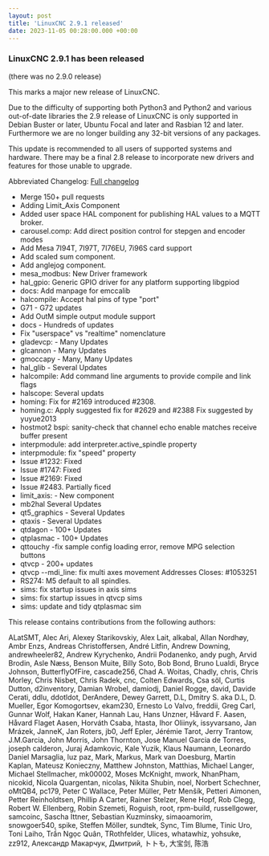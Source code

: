 ```yaml
---
layout: post
title: 'LinuxCNC 2.9.1 released'
date: 2023-11-05 00:28:00.000 +00:00
---
```


### LinuxCNC 2.9.1 has been released

(there was no 2.9.0 release)

This marks a major new release of LinuxCNC.

Due to the difficulty of supporting both Python3 and Python2 and various out-of-date
libraries the 2.9 release of LinuxCNC is only supported in Debian Buster or later,
Ubuntu Focal and later and Rasbian 12 and later. 
Furthermore we are no longer building any 32-bit versions of any packages. 

This update is recommended to all users of supported systems and hardware. 
There may be a final 2.8 release to incorporate new drivers and features for
those unable to upgrade. 


Abbreviated Changelog:
[Full changelog](https://github.com/LinuxCNC/linuxcnc/blob/v2.9.1/debian/changelog)

  * Merge 150+ pull requests
  * Adding Limit_Axis Component
  * Added user space HAL component for publishing HAL values to a MQTT broker.
  * carousel.comp: Add direct position control for stepgen and encoder modes
  * Add Mesa 7I94T, 7I97T, 7I76EU, 7i96S card support
  * Add scaled sum component.
  * Add anglejog component.
  * mesa_modbus: New Driver framework
  * hal_gpio: Generic GPIO driver for any platform supporting libgpiod
  * docs: Add manpage for emccalib
  * halcompile: Accept hal pins of type "port"
  * G71 - G72 updates
  * Add OutM simple output module support
  * docs - Hundreds of updates
  * Fix "userspace" vs "realtime" nomenclature
  * gladevcp: - Many Updates
  * glcannon - Many Updates
  * gmoccapy - Many, Many Updates
  * hal_glib - Several Updates
  * halcompile: Add command line arguments to provide compile and link flags
  * halscope: Several updats
  * homing: Fix for #2169 introduced #2308.
  * homing.c: Apply suggested fix for #2629 and #2388 Fix suggested by  yuyue2013
  * hostmot2 bspi: sanity-check that channel echo enable matches receive buffer present
  * interpmodule: add interpreter.active_spindle property
  * interpmodule: fix "speed" property
  * Issue #1232: Fixed
  * Issue #1747: Fixed
  * Issue #2169: Fixed
  * Issue #2483. Partially ficed
  * limit_axis:  - New component
  * mb2hal Several Updates
  * qt5_graphics - Several Updates
  * qtaxis - Several Updates
  * qtdagon - 100+ Updates
  * qtplasmac  - 100+ Updates
  * qttouchy -fix sample config loading error, remove MPG selection buttons
  * qtvcp - 200+ updates
  * qtvcp --mdi_line: fix multi axes movement Addresses Closes: #1053251
  * RS274: M5 default to all spindles.
  * sims: fix startup issues in axis sims
  * sims: fix startup issues in qtvcp sims
  * sims: update and tidy qtplasmac sim

This release contains contributions from the following authors: 

ALatSMT, 
Alec Ari, 
Alexey Starikovskiy, 
Alex Lait, 
alkabal, 
Allan Nordhøy, 
Ambr Enzs, 
Andreas Christoffersen, 
André Litfin, 
Andrew Downing, 
andrewheeler82, 
Andrew Kyrychenko, 
Andrii Podanenko, 
andy pugh, 
Arvid Brodin, 
Asle Næss, 
Benson Muite, 
Billy Soto, 
Bob Bond, 
Bruno Lualdi, 
Bryce Johnson, 
ButterflyOfFire, 
cascade256, 
Chad A. Woitas, 
Chadly, 
chris, 
Chris Morley, 
Chris Nisbet, 
Chris Radek, 
cnc, 
Colten Edwards, 
Csa söl, 
Curtis Dutton, 
d2inventory, 
Damian Wrobel, 
damiodj, 
Daniel Rogge, 
david, 
Davide Cerati, 
ddlu, 
ddotldot, 
DerAndere, 
Dewey Garrett, 
D.L, 
Dmitry S. aka D.L, 
D. Mueller, 
Egor Komogortsev, 
ekam230, 
Ernesto Lo Valvo, 
freddii, 
Greg Carl, 
Gunnar Wolf, 
Hakan Kaner, 
Hannah Lau, 
Hans Unzner, 
Håvard F. Aasen, 
Håvard Flaget Aasen, 
Horváth Csaba, 
htasta, 
Ihor Oliinyk, 
issyvarsano, 
Jan Mrázek, 
JanneK, 
Jan Roters, 
jb0, 
Jeff Epler, 
Jérémie Tarot, 
Jerry Trantow, 
J.M.Garcia, 
John Morris, 
John Thornton, 
Jose Manuel Garcia de Torres, 
joseph calderon, 
Juraj Adamkovic, 
Kale Yuzik, 
Klaus Naumann, 
Leonardo Daniel Marsaglia, 
luz paz, 
Mark, 
Markus, 
Mark van Doesburg, 
Martin Kaplan, 
Mateusz Konieczny, 
Matthew Johnston, 
Matthias, 
Michael Langer, 
Michael Stellmacher, 
mk00002, 
Moses McKnight, 
mwork, 
NhanPham, 
nicokid, 
Nicola Quargentan, 
nicolas, 
Nikita Shubin, 
noel, 
Norbert Schechner, 
oMtQB4, 
pc179, 
Peter C Wallace, 
Peter Müller, 
Petr Menšík, 
Petteri Aimonen, 
Petter Reinholdtsen, 
Phillip A Carter, 
Rainer Stelzer, 
Rene Hopf, 
Rob Clegg, 
Robert W. Ellenberg, 
Robin Szemeti, 
Roguish, 
root, 
rpm-build, 
russellgower, 
samcoinc, 
Sascha Ittner, 
Sebastian Kuzminsky, 
simaoamorim, 
snowgoer540, 
spike, 
Steffen Möller, 
sundtek, 
Sync, 
Tim Blume, 
Tinic Uro, 
Toni Laiho, 
Trần Ngọc Quân, 
TRothfelder, 
Ulices, 
whatawhiz, 
yohsuke, 
zz912, 
Александр Макарчук, 
Дмитрий, 
トトも, 
大宝剑, 
陈浩
